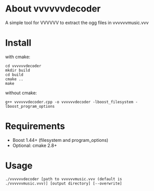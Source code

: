 About vvvvvvdecoder
===================

A simple tool for VVVVVV to extract the ogg files in vvvvvvmusic.vvv

Install
=======

with cmake:

	cd vvvvvvdecoder
	mkdir build
	cd build
	cmake ..
	make

without cmake:

	g++ vvvvvvdecoder.cpp -o vvvvvvdecoder -lboost_filesystem -lboost_program_options

Requirements
============

* Boost 1.44+ (filesystem and program_options)
* Optional: cmake 2.8+

Usage
=====

	./vvvvvvdecoder [path to vvvvvvmusic.vvv (default is ./vvvvvvmusic.vvv)] [output directory] [--overwrite]
